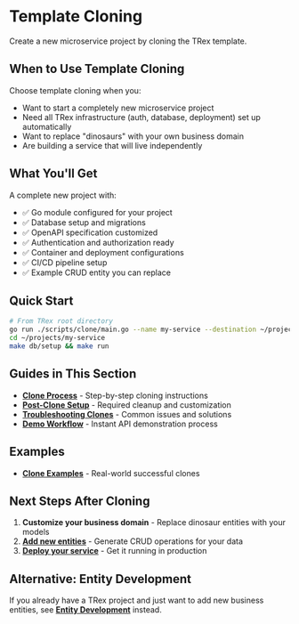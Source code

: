 # Template Cloning

Create a new microservice project by cloning the TRex template.

## When to Use Template Cloning

Choose template cloning when you:
- Want to start a completely new microservice project
- Need all TRex infrastructure (auth, database, deployment) set up automatically
- Want to replace "dinosaurs" with your own business domain
- Are building a service that will live independently

## What You'll Get

A complete new project with:
- ✅ Go module configured for your project
- ✅ Database setup and migrations
- ✅ OpenAPI specification customized
- ✅ Authentication and authorization ready
- ✅ Container and deployment configurations
- ✅ CI/CD pipeline setup
- ✅ Example CRUD entity you can replace

## Quick Start

```bash
# From TRex root directory
go run ./scripts/clone/main.go --name my-service --destination ~/projects/my-service
cd ~/projects/my-service
make db/setup && make run
```

## Guides in This Section

- **[Clone Process](clone-process.md)** - Step-by-step cloning instructions
- **[Post-Clone Setup](post-clone-setup.md)** - Required cleanup and customization
- **[Troubleshooting Clones](troubleshooting-clones.md)** - Common issues and solutions
- **[Demo Workflow](demo-workflow.md)** - Instant API demonstration process

## Examples

- **[Clone Examples](clone-examples/)** - Real-world successful clones

## Next Steps After Cloning

1. **Customize your business domain** - Replace dinosaur entities with your models
2. **[Add new entities](../entity-development/)** - Generate CRUD operations for your data
3. **[Deploy your service](../operations/)** - Get it running in production

## Alternative: Entity Development

If you already have a TRex project and just want to add new business entities, see **[Entity Development](../entity-development/)** instead.